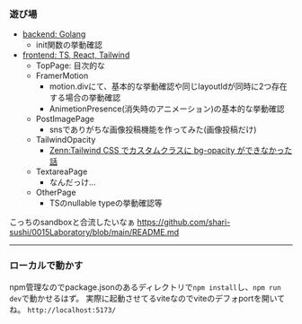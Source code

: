 ### 遊び場
- [backend: Golang](https://github.com/shari-sushi/sanbox/tree/main/backend/cmd)
  - init関数の挙動確認
- [frontend: TS, React, Tailwind](https://github.com/shari-sushi/sanbox/tree/main/frontend/src/pages)
  - TopPage: 目次的な 
  - FramerMotion
    - motion.divにて、基本的な挙動確認や同じlayoutIdが同時に2つ存在する場合の挙動確認
    - AnimetionPresence(消失時のアニメーション)の基本的な挙動確認
  - PostImagePage
    - snsでありがちな画像投稿機能を作ってみた(画像投稿だけ)
  - TailwindOpacity
    - [Zenn:Tailwind CSS でカスタムクラスに bg-opacity ができなかった話](https://zenn.dev/portalkeyinc/articles/61d7eb132de9e2)
  - TextareaPage
    - なんだっけ… 
  - OtherPage
    - TSのnullable typeの挙動確認等 

こっちのsandboxと合流したいなぁ
https://github.com/shari-sushi/0015Laboratory/blob/main/README.md

---

### ローカルで動かす
npm管理なのでpackage.jsonのあるディレクトリで`npm install`し、`npm run dev`で動かせるはず。
実際に起動させてるviteなのでviteのデフォportを開いてね。
`http://localhost:5173/`
